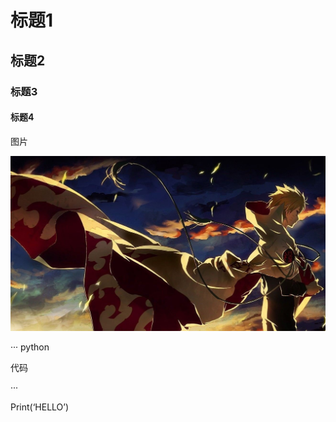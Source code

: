 # 标题1 

## 标题2

### 标题3

#### 标题4

图片

<img src="./images/media/image1.png"  />

··· python

代码

···

Print(‘HELLO’)
